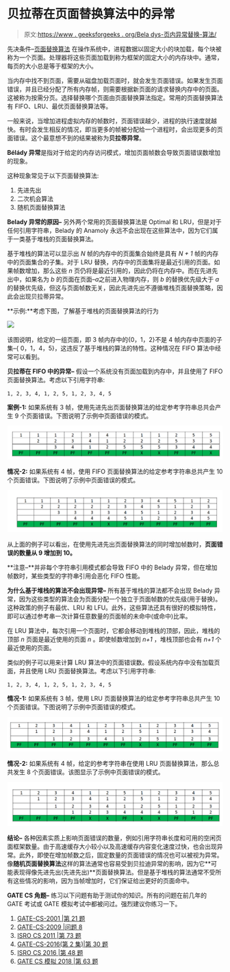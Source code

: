 # 贝拉蒂在页面替换算法中的异常

> 原文:[https://www . geeksforgeeks . org/Bela dys-页内异常替换-算法/](https://www.geeksforgeeks.org/beladys-anomaly-in-page-replacement-algorithms/)

先决条件–[页面替换算法](https://www.geeksforgeeks.org/operating-system-page-replacement-algorithm/)
在操作系统中，进程数据以固定大小的块加载，每个块被称为一个页面。处理器将这些页面加载到称为框架的固定大小的内存块中。通常，每页的大小总是等于框架的大小。

当内存中找不到页面，需要从磁盘加载页面时，就会发生页面错误。如果发生页面错误，并且已经分配了所有内存帧，则需要根据新页面的请求替换内存中的页面。这被称为按需分页。选择替换哪个页面由页面替换算法指定。常用的页面替换算法有 FIFO、LRU、最优页面替换算法等。

一般来说，当增加进程虚拟内存的帧数时，页面错误越少，进程的执行速度就越快。有时会发生相反的情况，即当更多的帧被分配给一个进程时，会出现更多的页面错误。这个最意想不到的结果被称为**贝拉蒂异常**。

**Bélády 异常**是指对于给定的内存访问模式，增加页面帧数会导致页面错误数增加的现象。

这种现象常见于以下页面替换算法:

1.  先进先出
2.  二次机会算法
3.  随机页面替换算法

**Belady 异常的原因–**
另外两个常用的页面替换算法是 Optimal 和 LRU，但是对于任何引用字符串，Belady 的 Anamoly 永远不会出现在这些算法中，因为它们属于一类基于堆栈的页面替换算法。

基于堆栈的算法可以显示出 *N* 帧的内存中的页面集合始终是具有 *N + 1* 帧的内存中的页面集合的子集。对于 LRU 替换，内存中的页面集将是最近引用的页面。如果帧数增加，那么这些 *n* 页仍将是最近引用的，因此仍将在内存中。而在先进先出中，如果名为 *b* 的页面在页面–*a*之前进入物理内存，则 *b* 的替换优先级大于 *a* 的替换优先级，但这与页面帧数无关，因此先进先出不遵循堆栈页面替换策略，因此会出现贝拉蒂异常。

**示例:**考虑下图，了解基于堆栈的页面替换算法的行为

![](img/f7e8ae467e9eed64c5f92e1afa505c9b.png)

该图说明，给定的一组页面，即 3 帧内存中的{0，1，2}不是 4 帧内存中页面的子集–{ 0，1，4，5}，这违反了基于堆栈的算法的特性。这种情况在 FIFO 算法中经常可以看到。

**贝拉蒂在 FIFO 中的异常–**
假设一个系统没有页面加载到内存中，并且使用了 FIFO 页面替换算法。考虑以下引用字符串:

```
1, 2, 3, 4, 1, 2, 5, 1, 2, 3, 4, 5 
```

**案例-1:** 如果系统有 3 帧，使用先进先出页面替换算法的给定参考字符串总共会产生 9 个页面错误。下图说明了示例中页面错误的模式。

![](img/503185b28161d9fa254134a7010237ce.png)

**情况-2:** 如果系统有 4 帧，使用 FIFO 页面替换算法的给定参考字符串总共产生 10 个页面错误。下图说明了示例中页面错误的模式。

![](img/7eec417d3a73041290523a71bb8326a0.png)

从上面的例子可以看出，在使用先进先出页面替换算法的同时增加帧数时，**页面错误的数量从 9 增加到 10。**

**注意–**并非每个字符串引用模式都会导致 FIFO 中的 Belady 异常，但在增加帧数时，某些类型的字符串引用会恶化 FIFO 性能。

**为什么基于堆栈的算法不会出现异常–**
所有基于堆栈的算法都不会出现 Belady 异常，因为这些类型的算法会为页面分配一个独立于页面帧数的优先级(用于替换)。这种政策的例子有最优、LRU 和 LFU。此外，这些算法还具有很好的模拟特性，即可以通过参考串一次计算任意数量的页面帧的未命中(或命中)比率。

在 LRU 算法中，每次引用一个页面时，它都会移动到堆栈的顶部，因此，堆栈的顶部 *n* 页面是最近使用的页面 *n* 。即使帧数增加到 *n+1* ，堆栈顶部也会有 *n+1* 个最近使用的页面。

类似的例子可以用来计算 LRU 算法中的页面错误数。假设系统内存中没有加载页面，并且使用 LRU 页面替换算法。考虑以下引用字符串:

```
1, 2, 3, 4, 1, 2, 5, 1, 2, 3, 4, 5  
```

**情况-1:** 如果系统有 3 帧，使用 LRU 页面替换算法的给定参考字符串总共产生 10 个页面错误。下图说明了示例中页面错误的模式。

![](img/5034f3afb7816e6d3b847b428ab7835a.png)

**情况-2:** 如果系统有 4 帧，给定的参考字符串在使用 LRU 页面替换算法，那么总共发生 8 个页面错误。该图显示了示例中页面错误的模式。

![](img/b103fde7023361f20feb5d6142f6faed.png)

**结论–**
各种因素实质上影响页面错误的数量，例如引用字符串长度和可用的空闲页面框架数量。由于高速缓存大小较小以及高速缓存内容变化速度过快，也会出现异常。此外，即使在增加帧数之后，固定数量的页面错误的情况也可以被视为异常。像**随机页面替换算法**这样的算法通常也容易受到贝拉迪异常的影响，因为它**可能表现得像先进先出(先进先出)**页面替换算法。但是基于堆栈的算法通常不受所有这些情况的影响，因为当帧增加时，它们保证给出更好的页面命中。

**GATE CS 角题–**
练习以下问题有助于测试你的知识。所有的问题在前几年的 GATE 考试或 GATE 模拟考试中都被问过。强烈建议你练习一下。

1.  [GATE-CS-2001 |第 21 题](https://www.geeksforgeeks.org/gate-gate-cs-2001-question-21/)
2.  [GATE-CS-2009 |问题 8](https://www.geeksforgeeks.org/gate-gate-cs-2009-question-8/)
3.  [ISRO CS 2011 |第 73 题](https://www.geeksforgeeks.org/isro-isro-cs-2011-question-73/)
4.  [GATE-CS-2016(第 2 集)|第 30 题](https://www.geeksforgeeks.org/gate-gate-cs-2016-set-2-question-30/)
5.  [ISRO CS 2016 |第 48 题](https://www.geeksforgeeks.org/isro-isro-cs-2016-question-48/)
6.  [GATE CS 模拟 2018 |第 63 题](https://www.geeksforgeeks.org/gate-gate-cs-mock-2018-question-63/)